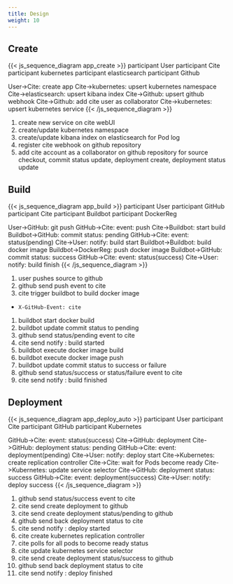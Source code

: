 ```yaml
---
title: Design
weight: 10
---
```

## Create
{{< js_sequence_diagram app_create >}}
participant User
participant Cite
participant kubernetes
participant elasticsearch
participant Github

User->Cite: create app
Cite->kubernetes: upsert kubernetes namespace
Cite->elasticsearch: upsert kibana index
Cite->Github: upsert github webhook
Cite->Github: add cite user as collaborator
Cite->kubernetes: upsert kubernetes service
{{< /js_sequence_diagram >}}

1. create new service on cite webUI
1. create/update kubernetes namespace
1. create/update kibana index on elasticsearch for Pod log
1. register cite webhook on github repository
1. add cite account as a collaborator on github repository for source checkout, commit status update, deployment create, deployment status update

## Build

{{< js_sequence_diagram app_build >}}
participant User
participant GitHub
participant Cite
participant Buildbot
participant DockerReg

User->GitHub: git push
GitHub->Cite: event: push
Cite->Buildbot: start build
Buildbot->GitHub: commit status: pending
GitHub->Cite: event: status(pending)
Cite->User: notify: build start
Buildbot->Buildbot: build docker image
Buildbot->DockerReg: push docker image
Buildbot->GitHub: commit status: success
GitHub->Cite: event: status(success)
Cite->User: notify: build finish
{{< /js_sequence_diagram >}}

1. user pushes source to github
1. github send push event to cite
1. cite trigger buildbot to build docker image
  * `X-GitHub-Event: cite`
1. buildbot start docker build
1. buildbot update commit status to pending
1. github send status/pending event to cite
1. cite send notify : build started
1. buildbot execute docker image build
1. buildbot execute docker image push
1. buildbot update commit status to success or failure
1. github send status/success or status/failure event to cite
1. cite send notify : build finished



## Deployment

{{< js_sequence_diagram app_deploy_auto >}}
participant User
participant Cite
participant GitHub
participant Kubernetes

GitHub->Cite: event: status(success)
Cite->GitHub: deployment
Cite->GitHub: deployment status: pending
GitHub->Cite: event: deployment(pending)
Cite->User: notify: deploy start
Cite->Kubernetes: create replication controller
Cite->Cite: wait for Pods become ready
Cite->Kubernetes: update service selector
Cite->GitHub: deployment status: success
GitHub->Cite: event: deployment(success)
Cite->User: notify: deploy success
{{< /js_sequence_diagram >}}

1. github send status/success event to cite
1. cite send create deployment to github
1. cite send create deployment status/pending to github
1. github send back deployment status to cite
1. cite send notify : deploy started
1. cite create kubernetes replication controller
1. cite polls for all pods to become ready status
1. cite update kubernetes service selector
1. cite send create deployment status/success to github
1. github send back deployment status to cite
1. cite send notify : deploy finished
